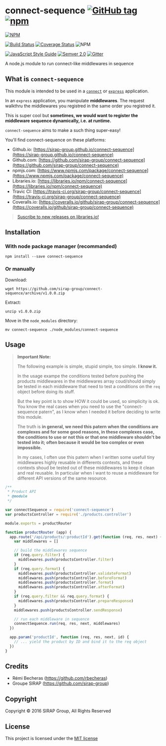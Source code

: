 # connect-sequence [![GitHub tag](https://img.shields.io/github/tag/sirap-group/connect-sequence.svg?maxAge=2592000?style=plastic)](git@github.com:sirap-group/connect-sequence.git) [![npm](https://img.shields.io/npm/v/connect-sequence.svg?maxAge=2592000?style=plastic)](https://www.npmjs.com/package/connect-sequence)

[![NPM](https://nodei.co/npm/connect-sequence.png?compact=true)](https://nodei.co/npm/connect-sequence/)

[![Build Status](https://travis-ci.org/sirap-group/connect-sequence.png)](https://travis-ci.org/sirap-group/connect-sequence)
[![Coverage Status](https://coveralls.io/repos/github/sirap-group/connect-sequence/badge.svg?branch=master)](https://coveralls.io/github/sirap-group/connect-sequence?branch=master)
![NPM](https://david-dm.org/sirap-group/connect-sequence.svg)



[![JavaScript Style Guide](https://img.shields.io/badge/code%20style-standard-brightgreen.svg)](http://standardjs.com/)
[![Semver 2.0](https://img.shields.io/badge/Versioning-Semver%202.0-brightgreen.svg)](http://semver.org/)
[![Gitter](https://img.shields.io/gitter/room/nwjs/nw.js.svg?maxAge=2592000?style=plastic)](https://github.com/sirap-group/connect-sequence)



A node.js module to run connect-like middlewares in sequence

## What is `connect-sequence`

This module is intended to be used in a [`connect`](https://github.com/senchalabs/connect) or [`express`](http://expressjs.com) application.

In an `express` application, you manipulate **middlewares**. The request walkthru the middlewares you registred in the same order you registred it.

This is super cool but **sometimes, we would want to register the middleware sequence dynamically, i.e. at runtime.**

`connect-sequence` aims to make a such thing super-easy!

You'll find connect-sequence on these platforms:

- Github.io: [https://sirap-group.github.io/connect-sequence](https://sirap-group.github.io/connect-sequence)
- Github.com: [https://github.com/sirap-group/connect-sequence](https://github.com/sirap-group/connect-sequence)
- npmjs.com: [https://www.npmjs.com/package/connect-sequence](https://www.npmjs.com/package/connect-sequence)
- Libraries.io: [https://libraries.io/npm/connect-sequence](https://libraries.io/npm/connect-sequence)
- Travic CI: [https://travis-ci.org/sirap-group/connect-sequence](https://travis-ci.org/sirap-group/connect-sequence)
- Coveralls.io: [https://coveralls.io/github/sirap-group/connect-sequence](https://coveralls.io/github/sirap-group/connect-sequence)

> [Suscribe to new releases on libraries.io!](https://libraries.io/subscribe/2033386)

## Installation

### With node package manager (recommanded)

    npm install --save connect-sequence

### Or manually

Download:

    wget https://github.com/sirap-group/connect-sequence/archive/v1.0.0.zip

Extract:

    unzip v1.0.0.zip

Move in the `node_modules` directory:

    mv connect-sequence ./node_modules/connect-sequence

## Usage

> **Important Note:**
>
> The following example is simple, stupid simple, too simple. **I know it.**
>
> In the usage exampe the conditions tested before pushing the products middlewares in the middlewares array coud/should simply be tested in each middleware that need to test a conditions on the `req` object before doing its stuff.
>
> But the key point is to show HOW it could be used, so simplicity is ok.
> You know the real cases when you need to use the "connect-sequence patern", as I know when I needed it before deciding to write this module.
>
>The truth is **in general, we need this patern when the conditions are complexes and for some good reasons, in these complexes case, the conditions to use or not this or that one middleware shouldn't be tested into it; often because it would be too complex or even impossible.**
>
> In my cases, I often use this patern when I written some usefull tiny middlewares highly reusable in differents contexts, and these contexts shoud be tested out of these middlewares to keep it clean and real reusable. In particular when I want to reuse a middleware for different API versions of the same resource.

```js
/**
 * Product API
 * @module
 */

var connectSequence = require('connect-sequence')
var productsController = require('./products.controller')

module.exports = productRouter

function productRouter (app) {
  app.route('/api/products/:productId').get(function (req, res, next) {
    var middlewares = []

    // build the middlewares sequence
    if (req.query.filter) {
      middlewares.push(productsController.filter)
    }
    if (req.query.format) {
      middlewares.push(productsController.validateFormat)
      middlewares.push(productsController.beforeFormat)
      middlewares.push(productsController.format)
      middlewares.push(productsController.afterFormat)
    }
    if (req.query.filter && req.query.format) {
      middlewares.push(productsController.prepareResponse)
    }
    middlewares.push(productsController.sendResponse)

    // run each middleware in sequence
    connectSequence.run(req, res, next, middlewares)
  })

  app.param('productId', function (req, res, next, id) {
    // ... yield the product by ID and bind it to the req object
  })
}
```

## Credits

- Rémi Becheras (https://github.com/rbecheras)
- Groupe SIRAP (https://github.com/sirap-group)

## Copyright

Copyright © 2016 SIRAP Group, All Rights Reserved

## License

This project is licensed under the [MIT license](LICENSE)
